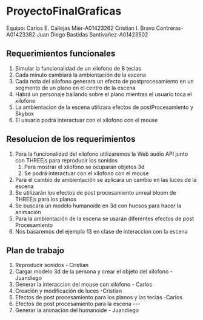 # ProyectoFinalGraficas
Equipo:
Carlos E. Callejas Mier-A01423262
Cristian I. Bravo Contreras-A01423382
Juan Diego Bastidas Santivañez-A01423502

## Requerimientos funcionales
1. Simular la funcionalidad de un xilofono de 8 teclas
2. Cada minuto cambiará la ambientación de la escena
3. Cada nota del xilofono generara un efecto de postprocesamiento en un segmento de un plano en el centro de la escena
4. Habrá un personaje bailando sobre el plano mientras el usuario toca el xilofono
5. La ambientacion de la escena utilizara efectos de postProcesamiento y Skybox
6. El usuario podrá interactuar con el xilofono con el mouse

## Resolucion de los requerimientos 
1.  Para la funcionalidad del xilofono utilizaremos la Web audio API junto con THREEjs para reproducir los sonidos
    1. Para mostrar el xilofono se ocuparan objetos 3d
    2. Se podrá interactuar con el xilofono con el mouse
2. Para el cambio de ambientación se aplicara un cambio en las luces de la escena
3. Se utilizarán los efectos de post procesamiento unreal bloom de THREEjs para los planos 
4. Se buscara un modelo humanoide en 3d con huesos para hacer la animación
5. Para la ambientación de la escena se usarán diferentes efectos de post Procesamiento
6. Nos basaremos del ejemplo 13 en clase de interaccion con la escena

## Plan de trabajo
1. Reproducir sonidos - Cristian
2. Cargar modelo 3d de la persona y crear el objeto del xilofono - Juandiego
3. Generar la interaccion del mouse con xilofono - Carlos
4. Creación y modificación de luces -Cristian
5. Efectos de post procesamiento para los planos y las teclas -Carlos
6. Efectos de post procesamiento para la escena ---
7. Generar la animación del humanoide - Juandiego
